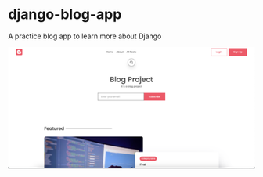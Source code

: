 # django-blog-app
A practice blog app to learn more about Django

![Alt text](screenshot/Screenshot%202024-10-15%20at%2021.10.55.png?raw=true "Title")
